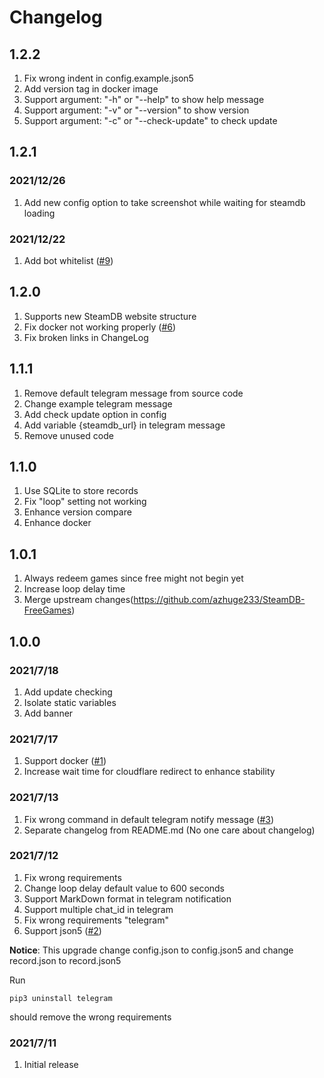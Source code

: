 # Changelog
## 1.2.2
1. Fix wrong indent in config.example.json5
2. Add version tag in docker image
3. Support argument: "-h" or "--help" to show help message
4. Support argument: "-v" or "--version" to show version
5. Support argument: "-c" or "--check-update" to check update

## 1.2.1

### 2021/12/26
1. Add new config option to take screenshot while waiting for steamdb loading

### 2021/12/22
1. Add bot whitelist ([#9](/../../pull/9))

## 1.2.0
1. Supports new SteamDB website structure
2. Fix docker not working properly ([#6](/../../issues/6))
3. Fix broken links in ChangeLog

## 1.1.1
1. Remove default telegram message from source code
2. Change example telegram message
3. Add check update option in config
4. Add variable {steamdb_url} in telegram message
5. Remove unused code

## 1.1.0
1. Use SQLite to store records
2. Fix "loop" setting not working
3. Enhance version compare
4. Enhance docker

## 1.0.1
1. Always redeem games since free might not begin yet
2. Increase loop delay time
3. Merge upstream changes(https://github.com/azhuge233/SteamDB-FreeGames)

## 1.0.0

### 2021/7/18
1. Add update checking
2. Isolate static variables
3. Add banner

### 2021/7/17
1. Support docker ([#1](/../../issues/1))
2. Increase wait time for cloudflare redirect to enhance stability

### 2021/7/13
1. Fix wrong command in default telegram notify message ([#3](/../../issues/13))
2. Separate changelog from README.md (No one care about changelog)

### 2021/7/12
1. Fix wrong requirements
2. Change loop delay default value to 600 seconds
3. Support MarkDown format in telegram notification
4. Support multiple chat_id in telegram
5. Fix wrong requirements "telegram"
6. Support json5 ([#2](/../../issues/2))

**Notice**: This upgrade change config.json to config.json5 and change record.json to record.json5

Run
```shell
pip3 uninstall telegram
```
should remove the wrong requirements

### 2021/7/11
1. Initial release
